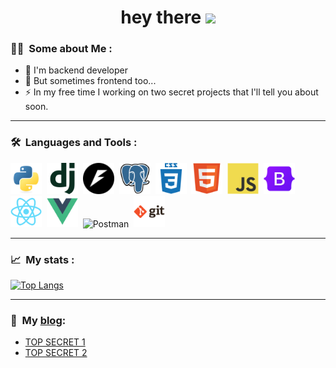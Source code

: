 <h1 align="center">hey there <img src="https://media.giphy.com/media/hvRJCLFzcasrR4ia7z/giphy.gif" width="30px"></h1>

### :woman_technologist: &nbsp;Some about Me :


- 🔭 I'm backend developer
- 🌱 But sometimes frontend too...
- ⚡ In my free time I working on two secret projects that I'll tell you about soon.

---

### 🛠 &nbsp;Languages and Tools :

<p>
  <img src="https://github.com/devicons/devicon/blob/master/icons/python/python-original.svg" title="Python" alt="Python" width="50" height="50"/>&nbsp;
  <img src="https://github.com/devicons/devicon/blob/master/icons/django/django-plain.svg"  title="Django" alt="Django" width="50" height="50"/>&nbsp;
  <img src="https://raw.githubusercontent.com/simple-icons/simple-icons/master/icons/fastapi.svg" title="FastpAPI"  alt="FastpAPI" width="50" height="50"/>&nbsp;
  <img src="https://github.com/devicons/devicon/blob/master/icons/postgresql/postgresql-original.svg"  title="Postgresql" alt="Postgresql" width="50" height="50"/>&nbsp;
  <img src="https://github.com/devicons/devicon/blob/master/icons/css3/css3-plain-wordmark.svg"  title="CSS3" alt="CSS" width="50" height="50"/>&nbsp;
  <img src="https://github.com/devicons/devicon/blob/master/icons/html5/html5-original.svg" title="HTML5" alt="HTML" width="50" height="50"/>&nbsp;
  <img src="https://github.com/devicons/devicon/blob/master/icons/javascript/javascript-original.svg" title="JavaScript" alt="JavaScript" width="50" height="50"/>&nbsp;
  <img src="https://github.com/devicons/devicon/blob/master/icons/bootstrap/bootstrap-original.svg" title="bootstrap" alt="bootstrap" width="50" height="50"/>&nbsp;
  <img src="https://github.com/devicons/devicon/blob/master/icons/react/react-original.svg" title="React" alt="React" width="50" height="50"/>&nbsp;
  <img src="https://github.com/devicons/devicon/blob/master/icons/vuejs/vuejs-original.svg" title="Vue" alt="Vue" width="50" height="50"/>&nbsp;
  <img src="https://www.vectorlogo.zone/logos/getpostman/getpostman-icon.svg" title="Postman"  alt="Postman" width="50" height="50"/>&nbsp;
  <img src="https://github.com/devicons/devicon/blob/master/icons/git/git-original-wordmark.svg" title="Git" **alt="Git" width="50" height="50"/>&nbsp;
</p>

---

### 📈 &nbsp;My stats :

[![Top Langs](https://github-readme-stats.vercel.app/api/top-langs/?username=reksikan&layout=compact&theme=vision-friendly-dark)](https://github.com/anuraghazra/github-readme-stats)

---

### 📝 &nbsp;My [blog](https://github.com/reksikan):
- [TOP SECRET 1](https://github.com/reksikan)
- [TOP SECRET 2](https://github.com/reksikan)
